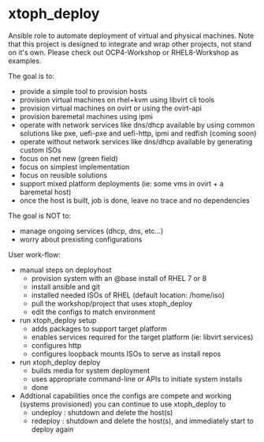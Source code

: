 # xtoph_deploy
Ansible role to automate deployment of virtual and physical machines.  Note that this project is designed to integrate and wrap other projects, not stand on it's own.  Please check out OCP4-Workshop or RHEL8-Workshop as examples.

The goal is to:
  * provide a simple tool to provision hosts
  * provision virtual machines on rhel+kvm using libvirt cli tools
  * provision virtual machines on ovirt or using the ovirt-api
  * provision baremetal machines using ipmi
  * operate with network services like dns/dhcp available by using common solutions like pxe, uefi-pxe and uefi-http, ipmi and redfish (coming soon)
  * operate without network services like dns/dhcp available by generating custom ISOs
  * focus on net new (green field)
  * focus on simplest implementation
  * focus on reusible solutions
  * support mixed platform deployments (ie: some vms in ovirt + a baremetal host)
  * once the host is built, job is done, leave no trace and no dependencies

The goal is NOT to:
  * manage ongoing services (dhcp, dns, etc...)
  * worry about prexisting configurations

User work-flow:
  * manual steps on deployhost
      * provision system with an @base install of RHEL 7 or 8
      * install ansible and git
      * installed needed ISOs of RHEL (default location: /home/iso)
      * pull the workshop/project that uses xtoph_deploy
      * edit the configs to match environment
  * run xtoph_deploy setup
      * adds packages to support target platform
      * enables services required for the target platform (ie: libvirt services)
      * configures http
      * configures loopback mounts ISOs to serve as install repos
  * run xtoph_deploy deploy
      * builds media for system deployment
      * uses appropriate command-line or APIs to initiate system installs
      * done
  * Addtional capabilities once the configs are compete and working (systems provisioned) you can continue to use xtoph_deploy to
      *  undeploy : shutdown and delete the host(s)
      *  redeploy : shutdown and delete the host(s), and immediately start to deploy again

